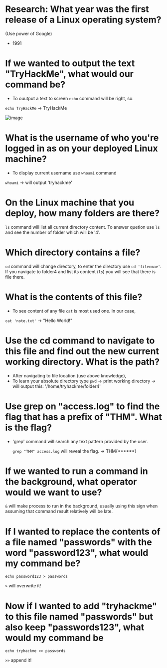 # Research: What year was the first release of a Linux operating system?

(Use power of Google)
- 1991

# If we wanted to output the text "TryHackMe", what would our command be?

- To ouutput a text to screen `echo` command will be right, so:

`echo TryHackMe` -> TryHackMe

![image](https://github.com/ShTuran/tryhackme-linux.fundamentals/assets/111232034/f73ef002-9f7e-43cd-bbce-f47ffd43a584)


# What is the username of who you're logged in as on your deployed Linux machine?

- To display current username use `whoami` command

`whoami` -> will output 'tryhackme'

# On the Linux machine that you deploy, how many folders are there? 

`ls` command will list all current directory content. To answer quetion use `ls` and see the number of folder which will be '4'.

# Which directory contains a file? 

`cd` command will change directory, to enter the directory use `cd 'filenmae'`. If you navigate to folder4 and list its content (`ls`) you will see that there is file there. 

# What is the contents of this file?

- To see content of any file `cat` is most used one. In our case,

`cat 'note.txt'`  -> "Hello World!"

# Use the cd command to navigate to this file and find out the new current working directory. What is the path?

- After navigating to file location (use above knowledge),
- To learn your absolute directory type `pwd` -> print working directory -> will output this: '/home/tryhackme/folder4'

# Use grep on "access.log" to find the flag that has a prefix of "THM". What is the flag?

- 'grep' command will search any text pattern provided by the user.

  `grep "THM" access.log` will reveal the flag. -> THM{******}

# If we wanted to run a command in the background, what operator would we want to use? 

`&`  will make process to run in the background, usually using this sign when assuming that command result relatively will be late.

# If I wanted to replace the contents of a file named "passwords" with the word "password123", what would my command be?

`echo password123 > passwords`

 `>` will overwrite it!

# Now if I wanted to add "tryhackme" to this file named "passwords" but also keep "passwords123", what would my command be

`echo tryhackme >> passwords`

`>>` append it!
